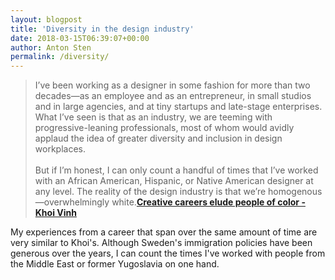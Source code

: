 ```yaml
---
layout: blogpost
title: 'Diversity in the design industry'
date: 2018-03-15T06:39:07+00:00
author: Anton Sten
permalink: /diversity/
---
```


>I’ve been working as a designer in some fashion for more than two decades—as an employee and as an entrepreneur, in small studios and in large agencies, and at tiny startups and late-stage enterprises. What I’ve seen is that as an industry, we are teeming with progressive-leaning professionals, most of whom would avidly applaud the idea of greater diversity and inclusion in design workplaces.<br /><br />
But if I’m honest, I can only count a handful of times that I’ve worked with an African American, Hispanic, or Native American designer at any level. The reality of the design industry is that we’re homogenous—overwhelmingly white.**[Creative careers elude people of color - Khoi Vinh](https://qz.com/1216574/creative-careers-elude-people-of-color/)**

My experiences from a career that span over the same amount of time are very similar to Khoi's. Although Sweden's immigration policies have been generous over the years, I can count the times I've worked with people from the Middle East or former Yugoslavia on one hand.
